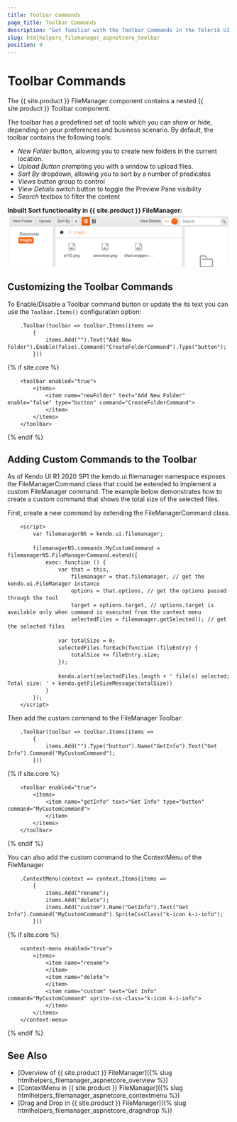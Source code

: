 ```yaml
---
title: Toolbar Commands
page_title: Toolbar Commands
description: "Get familiar with the Toolbar Commands in the Telerik UI FileManager for {{ site.framework }} and how you can use them."
slug: htmlhelpers_filemanager_aspnetcore_toolbar
position: 9
---
```


# Toolbar Commands

The {{ site.product }} FileManager component contains a nested {{ site.product }} Toolbar component.

The toolbar has a predefined set of tools which you can show or hide, depending on your preferences and business scenario. By default, the toolbar contains the following tools:

* *New Folder* button, allowing you to create new folders in the current location.
* *Upload Button* prompting you with a window to upload files.
* *Sort By* dropdown, allowing you to sort by a number of predicates
* *Views* button group to control 
* *View Details* switch button to toggle the Preview Pane visibility
* *Search* textbox to filter the content

**Inbuilt Sort  functionality in {{ site.product }} FileManager:** 
<img src="toolbar.png">

## Customizing the Toolbar Commands

To Enable/Disable a Toolbar command button or update the its text you can use the  `Toolbar.Items()` configuration option:

```HtmlHelper
    .Toolbar(toolbar => toolbar.Items(items =>
        {
            items.Add("").Text("Add New Folder").Enable(false).Command("CreateFolderCommand").Type("button");
        }))
```
{% if site.core %}
```TagHelper
    <toolbar enabled="true">
 		<items>
            <item name="newFolder" text="Add New Folder" enable="false" type="button" command="CreateFolderCommand">
            </item>
 		</items>
	</toolbar>
```
{% endif %}

## Adding Custom Commands to the Toolbar

As of Kendo UI R1 2020 SP1 the kendo.ui.filemanager namespace exposes the FileManagerCommand class that could be extended to implement a custom FileManager command. The example below demonstrates how to create a custom command that shows the total size of the selected files.

First, create a new command by extending the FileManagerCommand class.
```
    <script>
        var filemanagerNS = kendo.ui.filemanager;

        filemanagerNS.commands.MyCustomCommand = filemanagerNS.FileManagerCommand.extend({
            exec: function () {
                var that = this,
                    filemanager = that.filemanager, // get the kendo.ui.FileManager instance
                    options = that.options, // get the options passed through the tool
                    target = options.target, // options.target is available only when command is executed from the context menu
                    selectedFiles = filemanager.getSelected(); // get the selected files
                
                var totalSize = 0;
                selectedFiles.forEach(function (fileEntry) {
                    totalSize += fileEntry.size;
                });

                kendo.alert(selectedFiles.length + ' file(s) selected; Total size: ' + kendo.getFileSizeMessage(totalSize))
            }
        });
    </script>
```

Then add the custom command to the FileManager Toolbar:
```HtmlHelper
    .Toolbar(toolbar => toolbar.Items(items =>
        {
            items.Add("").Type("button").Name("GetInfo").Text("Get Info").Command("MyCustomCommand");
        }))
```
{% if site.core %}
```TagHelper
    <toolbar enabled="true">
 		<items>
            <item name="getInfo" text="Get Info" type="button" command="MyCustomCommand">
            </item>
 		</items>
	</toolbar>
```
{% endif %}

You can also add the custom command to the ContextMenu of the FileManager
```HtmlHelper
    .ContextMenu(context => context.Items(items =>
        {
            items.Add("rename");
            items.Add("delete");
            items.Add("custom").Name("GetInfo").Text("Get Info").Command("MyCustomCommand").SpriteCssClass("k-icon k-i-info");
        }))
```
{% if site.core %}
```TagHelper
    <context-menu enabled="true">
 	    <items>
 		    <item name="rename">
 		    </item>
            <item name="delete">
 		    </item>
            <item name="custom" text="Get Info" command="MyCustomCommand" sprite-css-class="k-icon k-i-info">
            </item>
 	    </items>
	</context-menu>
```
{% endif %}

## See Also

* [Overview of {{ site.product }} FileManager]({% slug htmlhelpers_filemanager_aspnetcore_overview %})
* [ContextMenu in {{ site.product }} FileManager]({% slug htmlhelpers_filemanager_aspnetcore_contextmenu %})
* [Drag and Drop in {{ site.product }} FileManager]({% slug htmlhelpers_filemanager_aspnetcore_dragndrop %})
